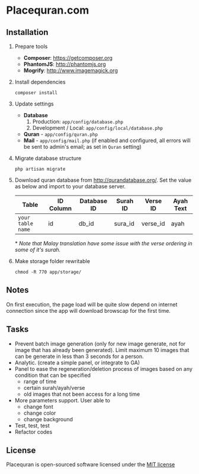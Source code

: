 Placequran.com
==============

Installation
------------

1. Prepare tools
    - __Composer__: https://getcomposer.org
    - __PhantomJS__: http://phantomjs.org
    - __Mogrify__: http://www.imagemagick.org

2. Install dependencies
    
    ```
    composer install
    ```

3. Update settings
    - __Database__
        1. Production: `app/config/database.php`
        2. Development / Local: `app/config/local/database.php`
    - __Quran__ - `app/config/quran.php`
    - __Mail__ - `app/config/mail.php` (if enabled and configured, all errors will be sent to admin's email; as set in `Quran` setting)

4. Migrate database structure
    
    ```
    php artisan migrate
    ```

5. Download quran database from http://qurandatabase.org/. Set the value as below and import to your database server.
    
    | Table             | ID Column | Database ID | Surah ID | Verse ID | Ayah Text |
    |-------------------|-----------|-------------|----------|----------|-----------|
    | `your table name` | id        | db_id       | sura_id  | verse_id | ayah      |

    \* *Note that Malay translation have some issue with the verse ordering in some of it's surah.* 
    
6. Make storage folder rewritable

    ```
    chmod -R 770 app/storage/
    ```
    
Notes
-----
On first execution, the page load will be quite slow depend on internet connection since the app will download browscap for the first time.

Tasks
-----
 - Prevent batch image generation (only for new image generate, not for image that has already been generated). Limit maximum 10 images that can be generate in less than 3 seconds for a person.
 - Analytic. (create a simple panel, or integrate to GA)
 - Panel to ease the regeneration/deletion process of images based on any condition that can be specified
    - range of time
    - certain surah/ayah/verse
    - old images that not been access for a long time
 - More parameters support. User able to
    - change font
    - change color
    - change background
 - Test, test, test
 - Refactor codes

License
-------

Placequran is open-sourced software licensed under the [MIT license](http://opensource.org/licenses/MIT)
